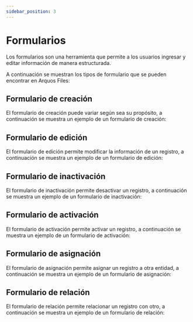 ```yaml
---
sidebar_position: 3
---
```


# Formularios

Los formularios son una herramienta que permite a los usuarios ingresar y editar información de manera estructurada.

A continuación se muestran los tipos de formulario que se pueden encontrar en Arquos Files:

## Formulario de creación

El formulario de creación puede variar según sea su propósito, a continuación se muestra un ejemplo de un formulario de creación:

## Formulario de edición

El formulario de edición permite modificar la información de un registro, a continuación se muestra un ejemplo de un formulario de edición:

## Formulario de inactivación

El formulario de inactivación permite desactivar un registro, a continuación se muestra un ejemplo de un formulario de inactivación:

## Formulario de activación

El formulario de activación permite activar un registro, a continuación se muestra un ejemplo de un formulario de activación:

## Formulario de asignación

El formulario de asignación permite asignar un registro a otra entidad, a continuación se muestra un ejemplo de un formulario de asignación:

## Formulario de relación

El formulario de relación permite relacionar un registro con otro, a continuación se muestra un ejemplo de un formulario de relación:
